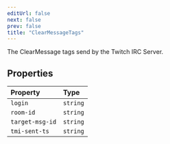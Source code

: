 ```yaml
---
editUrl: false
next: false
prev: false
title: "ClearMessageTags"
---
```


The ClearMessage tags send by the Twitch IRC Server.

## Properties

| Property | Type |
| :------ | :------ |
| `login` | `string` |
| `room-id` | `string` |
| `target-msg-id` | `string` |
| `tmi-sent-ts` | `string` |
